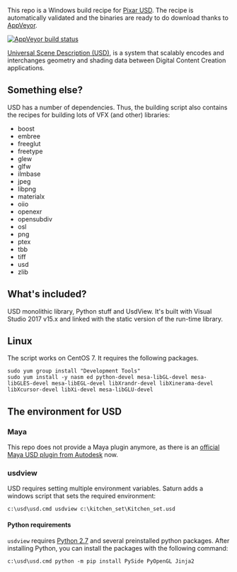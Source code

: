 This repo is a Windows build recipe for [Pixar
USD](https://github.com/PixarAnimationStudios/USD). The recipe is automatically
validated and the binaries are ready to do download thanks to
[AppVeyor](https://www.appveyor.com/).

[![AppVeyor build
status](https://ci.appveyor.com/api/projects/status/github/VictorYudin/saturn?branch=master&svg=true)](https://ci.appveyor.com/project/VictorYudin/saturn/branch/master)

[Universal Scene Description
(USD)](https://github.com/PixarAnimationStudios/USD), is a system that scalably
encodes and interchanges geometry and shading data between Digital Content
Creation applications.

## Something else?
USD has a number of dependencies. Thus, the building script also contains the
recipes for building lots of VFX (and other) libraries:
* boost
* embree
* freeglut
* freetype
* glew
* glfw
* ilmbase
* jpeg
* libpng
* materialx
* oiio
* openexr
* opensubdiv
* osl
* png
* ptex
* tbb
* tiff
* usd
* zlib

## What's included?
USD monolithic library, Python stuff and UsdView. It's built
with Visual Studio 2017 v15.x and linked with the static version of the run-time
library.

## Linux
The script works on CentOS 7. It requires the following packages.

```
sudo yum group install "Development Tools"
sudo yum install -y nasm ed python-devel mesa-libGL-devel mesa-libGLES-devel mesa-libEGL-devel libXrandr-devel libXinerama-devel libXcursor-devel libXi-devel mesa-libGLU-devel
```

## The environment for USD

### Maya

This repo does not provide a Maya plugin anymore, as there is an [official Maya USD plugin from Autodesk](https://github.com/Autodesk/maya-usd/releases) now.

### usdview

USD requires setting multiple environment variables. Saturn adds a windows
script that sets the required environment:

```
c:\usd\usd.cmd usdview c:\kitchen_set\Kitchen_set.usd
```

#### Python requirements

`usdview` requires [Python 2.7](https://www.python.org/downloads/) and several
preinstalled python packages. After installing Python, you can install the
packages with the following command:

```
c:\usd\usd.cmd python -m pip install PySide PyOpenGL Jinja2
```

